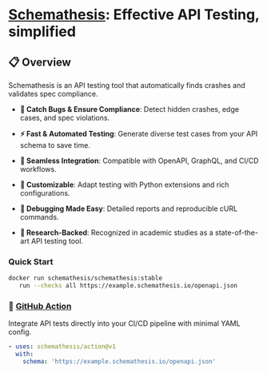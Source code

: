 # [Schemathesis]([https://schemathesis.io](https://github.com/schemathesis/schemathesis)): Effective API Testing, simplified

## 📋 Overview

Schemathesis is an API testing tool that automatically finds crashes and validates spec compliance.

- **🎯 Catch Bugs & Ensure Compliance**: Detect hidden crashes, edge cases, and spec violations.

- **⚡ Fast & Automated Testing**: Generate diverse test cases from your API schema to save time.

- **🧩 Seamless Integration**: Compatible with OpenAPI, GraphQL, and CI/CD workflows.

- **🔧 Customizable**: Adapt testing with Python extensions and rich configurations.

- **🐞 Debugging Made Easy**: Detailed reports and reproducible cURL commands.

- **🔬 Research-Backed**: Recognized in academic studies as a state-of-the-art API testing tool.

### Quick Start

```bash
docker run schemathesis/schemathesis:stable
   run --checks all https://example.schemathesis.io/openapi.json
```

### 🚀 [GitHub Action](https://github.com/schemathesis/action)

Integrate API tests directly into your CI/CD pipeline with minimal YAML config.

```yaml
- uses: schemathesis/action@v1
  with:
    schema: 'https://example.schemathesis.io/openapi.json'
```
